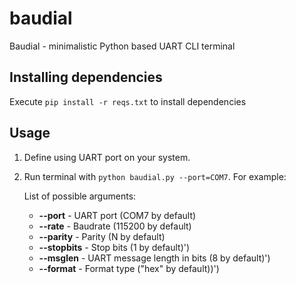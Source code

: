 # baudial
Baudial - minimalistic Python based UART CLI terminal

## Installing dependencies 
Execute ```pip install -r reqs.txt``` to install dependencies

## Usage

1. Define using UART port on your system. 

2. Run terminal with ```python baudial.py --port=COM7```. For example:

    List of possible arguments:
    * **--port** - UART port (COM7 by default)
    * **--rate** - Baudrate (115200 by default)
    * **--parity** - Parity (N by default)
    * **--stopbits** - Stop bits (1 by default)')
    * **--msglen** - UART message length in bits (8 by default)')
    * **--format** - Format type ("hex" by default))')